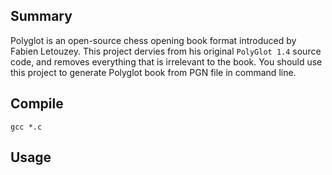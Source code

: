 ## Summary

Polyglot is an open-source chess opening book format introduced by Fabien Letouzey. This project dervies from his original `PolyGlot 1.4` source code, and removes everything that is irrelevant to the book. You should use this project to generate Polyglot book from PGN file in command line.

## Compile

`gcc *.c`

## Usage
